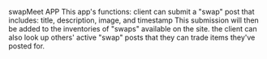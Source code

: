 swapMeet APP
This app's functions:
client can submit a "swap" post that includes: title, description, image, and timestamp
This submission will then be added to the inventories of "swaps" available on the site. 
the client can also look up others' active "swap" posts that they can trade items they've posted for. 